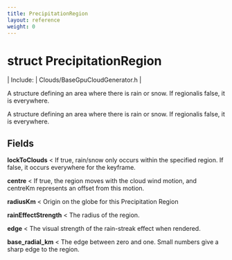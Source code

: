 ```yaml
---
title: PrecipitationRegion
layout: reference
weight: 0
---
```

struct PrecipitationRegion
===

| Include: | Clouds/BaseGpuCloudGenerator.h |

A structure defining an area where there is rain or snow.
If regionalis false, it is everywhere.
  



A structure defining an area where there is rain or snow.
If regionalis false, it is everywhere.
  


Fields
---

**lockToClouds**  < If true, rain/snow only occurs within the specified region. If false, it occurs everywhere for the keyframe.

**centre**  < If true, the region moves with the cloud wind motion, and centreKm represents an offset from this motion.

**radiusKm**  < Origin on the globe for this Precipitation Region

**rainEffectStrength**  < The radius of the region.

**edge**  < The visual strength of the rain-streak effect when rendered.

**base_radial_km**  < The edge between zero and one. Small numbers give a sharp edge to the region.
